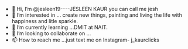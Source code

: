 - 👋 Hi, I’m @jesleen19----JESLEEN KAUR you can call me jesh
- 👀 I’m interested in ... create new things, painting and living the life with happiness and litle sparkle. 
- 🌱 I’m currently learning ...DMIT at NAIT.
- 💞️ I’m looking to collaborate on ...
- 📫 How to reach me ...just text me on Instagram- j_kaurclicks

<!---
jesleen19/jesleen19 is a ✨ special ✨ repository because its `README.md` (this file) appears on your GitHub profile.
You can click the Preview link to take a look at your changes.
--->
